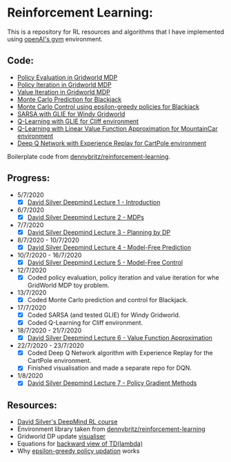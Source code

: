 # Reinforcement Learning:
This is a repository for RL resources and algorithms that I have implemented using [openAI's gym](https://github.com/openai/gym) environment.

## Code:

* [Policy Evaluation in Gridworld MDP](https://github.com/sid-sr/reinforcement-learning/blob/master/code/Policy%20Evaluation.ipynb)
* [Policy Iteration in Gridworld MDP](https://github.com/sid-sr/reinforcement-learning/blob/master/code/Policy%20Iteration.ipynb)
* [Value Iteration in Gridworld MDP](https://github.com/sid-sr/reinforcement-learning/blob/master/code/Value%20Iteration.ipynb)
* [Monte Carlo Prediction for Blackjack](https://github.com/sid-sr/reinforcement-learning/blob/master/code/MC%20Prediction.ipynb)
* [Monte Carlo Control using epsilon-greedy policies for Blackjack](https://github.com/sid-sr/reinforcement-learning/blob/master/code/MC%20Control%20with%20Epsilon-Greedy%20Policies.ipynb)
* [SARSA with GLIE for Windy Gridworld](https://github.com/sid-sr/reinforcement-learning/blob/master/code/SARSA.ipynb)
* [Q-Learning with GLIE for Cliff environment](https://github.com/sid-sr/reinforcement-learning/blob/master/code/Q-Learning.ipynb)
* [Q-Learning with Linear Value Function Approximation for MountainCar environment](https://github.com/sid-sr/reinforcement-learning/blob/master/code/Q-Learning%20with%20Value%20Function%20Approximation.ipynb)
* [Deep Q Network with Experience Replay for CartPole environment](https://github.com/sid-sr/Deep-Q-Network)

Boilerplate code from [dennybritz/reinforcement-learning](https://github.com/dennybritz/reinforcement-learning/). 

## Progress:
* 5/7/2020
    - [x] [David Silver Deepmind Lecture 1 - Introduction](https://youtu.be/2pWv7GOvuf0)
* 6/7/2020
    - [x] [David Silver Deepmind Lecture 2 - MDPs](https://youtu.be/lfHX2hHRMVQ)
* 7/7/2020
    - [x] [David Silver Deepmind Lecture 3 - Planning by DP](https://youtu.be/Nd1-UUMVfz4)
* 8/7/2020 - 10/7/2020
    - [x] [David Silver Deepmind Lecture 4 - Model-Free Prediction](https://youtu.be/PnHCvfgC_ZA)
* 10/7/2020 - 16/7/2020
    - [x] [David Silver Deepmind Lecture 5 - Model-Free Control](https://youtu.be/0g4j2k_Ggc4)    
* 12/7/2020
    - [x] Coded policy evaluation, policy iteration and value iteration for whe GridWorld MDP toy problem.
* 13/7/2020
	- [x] Coded Monte Carlo prediction and control for Blackjack.
* 17/7/2020
    - [x] Coded SARSA (and tested GLIE) for Windy Gridworld. 
    - [x] Coded Q-Learning for Cliff environment.
* 18/7/2020 - 21/7/2020
    - [x] [David Silver Deepmind Lecture 6 - Value Function Approximation](https://youtu.be/UoPei5o4fps)
* 22/7/2020 - 23/7/2020
	- [x] Coded Deep Q Network algorithm with Experience Replay for the CartPole environment.
    - [x] Finished visualisation and made a separate repo for DQN.
* 1/8/2020
    - [x] [David Silver Deepmind Lecture 7 - Policy Gradient Methods](https://youtu.be/KHZVXao4qXs)    

## Resources:
* [David Silver's DeepMind RL course](https://www.youtube.com/watch?v=2pWv7GOvuf0&list=PLqYmG7hTraZDM-OYHWgPebj2MfCFzFObQ)
* Environment library taken from [dennybritz/reinforcement-learning](https://github.com/dennybritz/reinforcement-learning/)
* Gridworld DP update [visualiser](https://cs.stanford.edu/people/karpathy/reinforcejs/gridworld_dp.html)
* Equations for [backward view of TD(lambda)](http://incompleteideas.net/book/first/ebook/node75.html)
* Why [epsilon-greedy policy updation](https://stats.stackexchange.com/questions/248131/epsilon-greedy-policy-improvement/304406#304406) works
